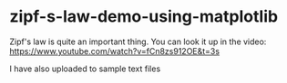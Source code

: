 # zipf-s-law-demo-using-matplotlib
Zipf's law is quite an important thing. You can look it up in the video:
https://www.youtube.com/watch?v=fCn8zs912OE&t=3s

I have also uploaded to sample text files
